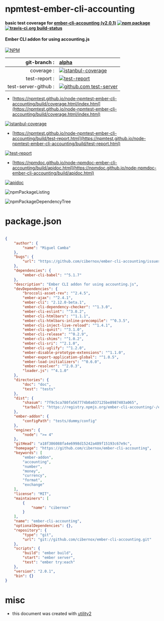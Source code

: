 # npmtest-ember-cli-accounting

#### basic test coverage for  [ember-cli-accounting (v2.0.1)](https://github.com/cibernox/ember-cli-accounting)  [![npm package](https://img.shields.io/npm/v/npmtest-ember-cli-accounting.svg?style=flat-square)](https://www.npmjs.org/package/npmtest-ember-cli-accounting) [![travis-ci.org build-status](https://api.travis-ci.org/npmtest/node-npmtest-ember-cli-accounting.svg)](https://travis-ci.org/npmtest/node-npmtest-ember-cli-accounting)

#### Ember CLI addon for using accounting.js

[![NPM](https://nodei.co/npm/ember-cli-accounting.png?downloads=true&downloadRank=true&stars=true)](https://www.npmjs.com/package/ember-cli-accounting)

| git-branch : | [alpha](https://github.com/npmtest/node-npmtest-ember-cli-accounting/tree/alpha)|
|--:|:--|
| coverage : | [![istanbul-coverage](https://npmtest.github.io/node-npmtest-ember-cli-accounting/build/coverage.badge.svg)](https://npmtest.github.io/node-npmtest-ember-cli-accounting/build/coverage.html/index.html)|
| test-report : | [![test-report](https://npmtest.github.io/node-npmtest-ember-cli-accounting/build/test-report.badge.svg)](https://npmtest.github.io/node-npmtest-ember-cli-accounting/build/test-report.html)|
| test-server-github : | [![github.com test-server](https://npmtest.github.io/node-npmtest-ember-cli-accounting/GitHub-Mark-32px.png)](https://npmtest.github.io/node-npmtest-ember-cli-accounting/build/app/index.html) | | build-artifacts : | [![build-artifacts](https://npmtest.github.io/node-npmtest-ember-cli-accounting/glyphicons_144_folder_open.png)](https://github.com/npmtest/node-npmtest-ember-cli-accounting/tree/gh-pages/build)|

- [https://npmtest.github.io/node-npmtest-ember-cli-accounting/build/coverage.html/index.html](https://npmtest.github.io/node-npmtest-ember-cli-accounting/build/coverage.html/index.html)

[![istanbul-coverage](https://npmtest.github.io/node-npmtest-ember-cli-accounting/build/screenCapture.buildCi.browser.%252Ftmp%252Fbuild%252Fcoverage.lib.html.png)](https://npmtest.github.io/node-npmtest-ember-cli-accounting/build/coverage.html/index.html)

- [https://npmtest.github.io/node-npmtest-ember-cli-accounting/build/test-report.html](https://npmtest.github.io/node-npmtest-ember-cli-accounting/build/test-report.html)

[![test-report](https://npmtest.github.io/node-npmtest-ember-cli-accounting/build/screenCapture.buildCi.browser.%252Ftmp%252Fbuild%252Ftest-report.html.png)](https://npmtest.github.io/node-npmtest-ember-cli-accounting/build/test-report.html)

- [https://npmdoc.github.io/node-npmdoc-ember-cli-accounting/build/apidoc.html](https://npmdoc.github.io/node-npmdoc-ember-cli-accounting/build/apidoc.html)

[![apidoc](https://npmdoc.github.io/node-npmdoc-ember-cli-accounting/build/screenCapture.buildCi.browser.%252Ftmp%252Fbuild%252Fapidoc.html.png)](https://npmdoc.github.io/node-npmdoc-ember-cli-accounting/build/apidoc.html)

![npmPackageListing](https://npmtest.github.io/node-npmtest-ember-cli-accounting/build/screenCapture.npmPackageListing.svg)

![npmPackageDependencyTree](https://npmtest.github.io/node-npmtest-ember-cli-accounting/build/screenCapture.npmPackageDependencyTree.svg)



# package.json

```json

{
    "author": {
        "name": "Miguel Camba"
    },
    "bugs": {
        "url": "https://github.com/cibernox/ember-cli-accounting/issues"
    },
    "dependencies": {
        "ember-cli-babel": "^5.1.7"
    },
    "description": "Ember CLI addon for using accounting.js",
    "devDependencies": {
        "broccoli-asset-rev": "^2.4.5",
        "ember-ajax": "^2.4.1",
        "ember-cli": "2.12.0-beta.1",
        "ember-cli-dependency-checker": "^1.3.0",
        "ember-cli-eslint": "^3.0.2",
        "ember-cli-htmlbars": "^1.1.1",
        "ember-cli-htmlbars-inline-precompile": "^0.3.5",
        "ember-cli-inject-live-reload": "^1.4.1",
        "ember-cli-qunit": "^3.1.0",
        "ember-cli-release": "^0.2.9",
        "ember-cli-shims": "^1.0.2",
        "ember-cli-sri": "^2.1.0",
        "ember-cli-uglify": "^1.2.0",
        "ember-disable-prototype-extensions": "^1.1.0",
        "ember-export-application-global": "^1.0.5",
        "ember-load-initializers": "^0.6.0",
        "ember-resolver": "^2.0.3",
        "loader.js": "^4.1.0"
    },
    "directories": {
        "doc": "doc",
        "test": "tests"
    },
    "dist": {
        "shasum": "7f9c5ca780fa567774b0a037125be8987403a065",
        "tarball": "https://registry.npmjs.org/ember-cli-accounting/-/ember-cli-accounting-2.0.1.tgz"
    },
    "ember-addon": {
        "configPath": "tests/dummy/config"
    },
    "engines": {
        "node": ">= 4"
    },
    "gitHead": "a18f386088fa4e6998d15242a409f15193c67e9c",
    "homepage": "https://github.com/cibernox/ember-cli-accounting",
    "keywords": [
        "ember-addon",
        "accounting",
        "number",
        "money",
        "currency",
        "format",
        "exchange"
    ],
    "license": "MIT",
    "maintainers": [
        {
            "name": "cibernox"
        }
    ],
    "name": "ember-cli-accounting",
    "optionalDependencies": {},
    "repository": {
        "type": "git",
        "url": "git://github.com/cibernox/ember-cli-accounting.git"
    },
    "scripts": {
        "build": "ember build",
        "start": "ember server",
        "test": "ember try:each"
    },
    "version": "2.0.1",
    "bin": {}
}
```



# misc
- this document was created with [utility2](https://github.com/kaizhu256/node-utility2)
